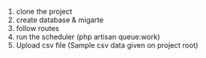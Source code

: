 1. clone the project
2. create database & migarte 
3. follow routes
4. run the scheduler (php artisan queue:work)
5. Upload csv file (Sample csv data given on project root)
